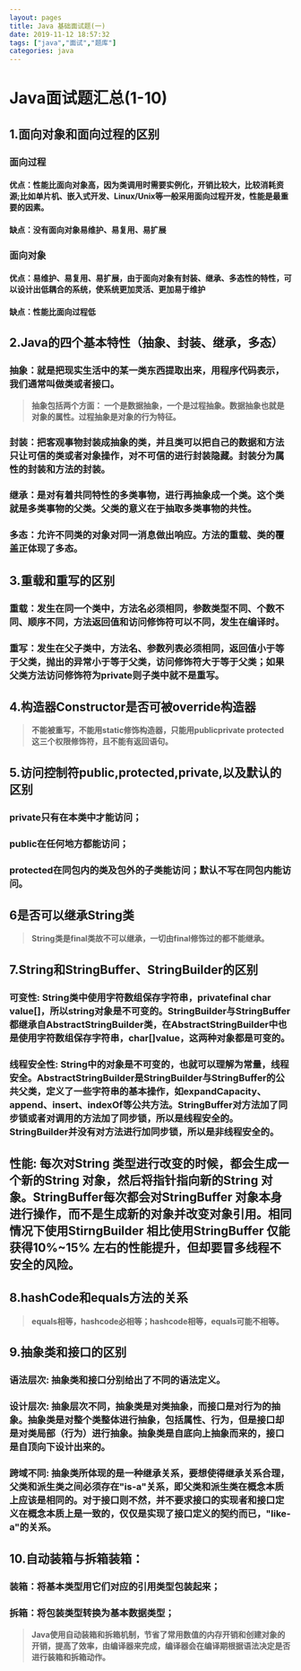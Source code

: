 ```yaml
---
layout: pages
title: Java 基础面试题(一)
date: 2019-11-12 18:57:32
tags: ["java","面试","题库"]
categories: java
---
```

# Java面试题汇总(1-10)
## 1.面向对象和面向过程的区别
### 面向过程
#### 优点：性能比面向对象高，因为类调用时需要实例化，开销比较大，比较消耗资源;比如单片机、嵌入式开发、Linux/Unix等一般采用面向过程开发，性能是最重要的因素。
#### 缺点：没有面向对象易维护、易复用、易扩展
### 面向对象
<!-- more -->
#### 优点：易维护、易复用、易扩展，由于面向对象有封装、继承、多态性的特性，可以设计出低耦合的系统，使系统更加灵活、更加易于维护
#### 缺点：性能比面向过程低
## 2.Java的四个基本特性（抽象、封装、继承，多态）
### 抽象：就是把现实生活中的某一类东西提取出来，用程序代码表示，我们通常叫做类或者接口。
> **抽象包括两个方面： 一个是数据抽象，一个是过程抽象。数据抽象也就是对象的属性。过程抽象是对象的行为特征。**
### 封装：把客观事物封装成抽象的类，并且类可以把自己的数据和方法只让可信的类或者对象操作，对不可信的进行封装隐藏。封装分为属性的封装和方法的封装。
### 继承：是对有着共同特性的多类事物，进行再抽象成一个类。这个类就是多类事物的父类。父类的意义在于抽取多类事物的共性。
### 多态：允许不同类的对象对同一消息做出响应。方法的重载、类的覆盖正体现了多态。
## 3.重载和重写的区别
### 重载：发生在同一个类中，方法名必须相同，参数类型不同、个数不同、顺序不同，方法返回值和访问修饰符可以不同，发生在编译时。
### 重写：发生在父子类中，方法名、参数列表必须相同，返回值小于等于父类，抛出的异常小于等于父类，访问修饰符大于等于父类；如果父类方法访问修饰符为private则子类中就不是重写。
## 4.构造器Constructor是否可被override构造器
> **不能被重写，不能用static修饰构造器，只能用publicprivate protected这三个权限修饰符，且不能有返回语句。**
## 5.访问控制符public,protected,private,以及默认的区别
### private只有在本类中才能访问；
### public在任何地方都能访问；
### protected在同包内的类及包外的子类能访问；默认不写在同包内能访问。
## 6是否可以继承String类
>**String类是final类故不可以继承，一切由final修饰过的都不能继承。**
## 7.String和StringBuffer、StringBuilder的区别
### 可变性:  String类中使用字符数组保存字符串，privatefinal char value[]，所以string对象是不可变的。StringBuilder与StringBuffer都继承自AbstractStringBuilder类，在AbstractStringBuilder中也是使用字符数组保存字符串，char[]value，这两种对象都是可变的。
### 线程安全性:  String中的对象是不可变的，也就可以理解为常量，线程安全。AbstractStringBuilder是StringBuilder与StringBuffer的公共父类，定义了一些字符串的基本操作，如expandCapacity、append、insert、indexOf等公共方法。StringBuffer对方法加了同步锁或者对调用的方法加了同步锁，所以是线程安全的。StringBuilder并没有对方法进行加同步锁，所以是非线程安全的。
## 性能:  每次对String 类型进行改变的时候，都会生成一个新的String 对象，然后将指针指向新的String 对象。StringBuffer每次都会对StringBuffer 对象本身进行操作，而不是生成新的对象并改变对象引用。相同情况下使用StirngBuilder 相比使用StringBuffer 仅能获得10%~15% 左右的性能提升，但却要冒多线程不安全的风险。
## 8.hashCode和equals方法的关系
> **equals相等，hashcode必相等；hashcode相等，equals可能不相等。**
## 9.抽象类和接口的区别
### 语法层次: 抽象类和接口分别给出了不同的语法定义。
### 设计层次: 抽象层次不同，抽象类是对类抽象，而接口是对行为的抽象。抽象类是对整个类整体进行抽象，包括属性、行为，但是接口却是对类局部（行为）进行抽象。抽象类是自底向上抽象而来的，接口是自顶向下设计出来的。
### 跨域不同: 抽象类所体现的是一种继承关系，要想使得继承关系合理，父类和派生类之间必须存在"is-a"关系，即父类和派生类在概念本质上应该是相同的。对于接口则不然，并不要求接口的实现者和接口定义在概念本质上是一致的，仅仅是实现了接口定义的契约而已，"like-a"的关系。
## 10.自动装箱与拆箱装箱：
### 装箱：将基本类型用它们对应的引用类型包装起来；
### 拆箱：将包装类型转换为基本数据类型；
>**Java使用自动装箱和拆箱机制，节省了常用数值的内存开销和创建对象的开销，提高了效率，由编译器来完成，编译器会在编译期根据语法决定是否进行装箱和拆箱动作。**




